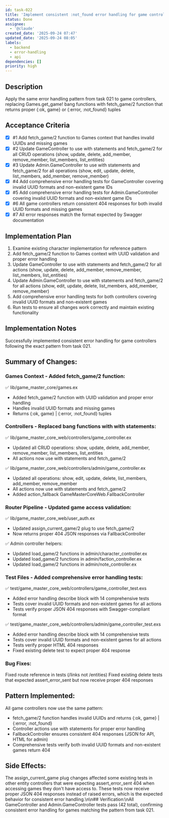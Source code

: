 ```yaml
---
id: task-022
title: 'Implement consistent :not_found error handling for game controllers'
status: Done
assignee:
  - '@claude'
created_date: '2025-09-24 07:47'
updated_date: '2025-09-24 08:05'
labels:
  - backend
  - error-handling
  - api
dependencies: []
priority: high
---
```


## Description

<!-- SECTION:DESCRIPTION:BEGIN -->
Apply the same error handling pattern from task 021 to game controllers, replacing Games.get_game! bang functions with fetch_game/2 function that returns proper {:ok, game} or {:error, :not_found} tuples
<!-- SECTION:DESCRIPTION:END -->

## Acceptance Criteria
<!-- AC:BEGIN -->
- [x] #1 Add fetch_game/2 function to Games context that handles invalid UUIDs and missing games
- [x] #2 Update GameController to use with statements and fetch_game/2 for all CRUD operations (show, update, delete, add_member, remove_member, list_members, list_entities)
- [x] #3 Update Admin.GameController to use with statements and fetch_game/2 for all operations (show, edit, update, delete, list_members, add_member, remove_member)
- [x] #4 Add comprehensive error handling tests for GameController covering invalid UUID formats and non-existent game IDs
- [x] #5 Add comprehensive error handling tests for Admin.GameController covering invalid UUID formats and non-existent game IDs
- [x] #6 All game controllers return consistent 404 responses for both invalid UUID formats and missing games
- [x] #7 All error responses match the format expected by Swagger documentation
<!-- AC:END -->

## Implementation Plan

<!-- SECTION:PLAN:BEGIN -->
1. Examine existing character implementation for reference pattern
2. Add fetch_game/2 function to Games context with UUID validation and proper error handling
3. Update GameController to use with statements and fetch_game/2 for all actions (show, update, delete, add_member, remove_member, list_members, list_entities)
4. Update Admin.GameController to use with statements and fetch_game/2 for all actions (show, edit, update, delete, list_members, add_member, remove_member)
5. Add comprehensive error handling tests for both controllers covering invalid UUID formats and non-existent games
6. Run tests to ensure all changes work correctly and maintain existing functionality
<!-- SECTION:PLAN:END -->

## Implementation Notes

<!-- SECTION:NOTES:BEGIN -->
Successfully implemented consistent error handling for game controllers following the exact pattern from task 021.

## Summary of Changes:

### Games Context - Added fetch_game/2 function:
✅ lib/game_master_core/games.ex
- Added fetch_game/2 function with UUID validation and proper error handling
- Handles invalid UUID formats and missing games
- Returns {:ok, game} | {:error, :not_found} tuples

### Controllers - Replaced bang functions with with statements:
✅ lib/game_master_core_web/controllers/game_controller.ex
- Updated all CRUD operations: show, update, delete, add_member, remove_member, list_members, list_entities
- All actions now use with statements and fetch_game/2

✅ lib/game_master_core_web/controllers/admin/game_controller.ex
- Updated all operations: show, edit, update, delete, list_members, add_member, remove_member
- All actions now use with statements and fetch_game/2
- Added action_fallback GameMasterCoreWeb.FallbackController

### Router Pipeline - Updated game access validation:
✅ lib/game_master_core_web/user_auth.ex
- Updated assign_current_game/2 plug to use fetch_game/2
- Now returns proper 404 JSON responses via FallbackController

✅ Admin controller helpers:
- Updated load_game/2 functions in admin/character_controller.ex
- Updated load_game/2 functions in admin/faction_controller.ex  
- Updated load_game/2 functions in admin/note_controller.ex

### Test Files - Added comprehensive error handling tests:
✅ test/game_master_core_web/controllers/game_controller_test.exs
- Added error handling describe block with 14 comprehensive tests
- Tests cover invalid UUID formats and non-existent games for all actions
- Tests verify proper JSON 404 responses with Swagger-compliant format

✅ test/game_master_core_web/controllers/admin/game_controller_test.exs
- Added error handling describe block with 14 comprehensive tests
- Tests cover invalid UUID formats and non-existent games for all actions
- Tests verify proper HTML 404 responses
- Fixed existing delete test to expect proper 404 response

### Bug Fixes:
Fixed route reference in tests (/links not /entities)
Fixed existing delete tests that expected assert_error_sent but now receive proper 404 responses

## Pattern Implemented:
All game controllers now use the same pattern:
- fetch_game/2 function handles invalid UUIDs and returns {:ok, game} | {:error, :not_found}
- Controller actions use with statements for proper error handling  
- FallbackController ensures consistent 404 responses (JSON for API, HTML for admin)
- Comprehensive tests verify both invalid UUID formats and non-existent games return 404

## Side Effects:
The assign_current_game plug changes affected some existing tests in other entity controllers that were expecting assert_error_sent 404 when accessing games they don't have access to. These tests now receive proper JSON 404 responses instead of raised errors, which is the expected behavior for consistent error handling.\n\n## Verification:\nAll GameController and Admin.GameController tests pass (42 total), confirming consistent error handling for games matching the pattern from task 021.
<!-- SECTION:NOTES:END -->
